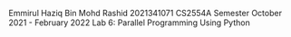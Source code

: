 Emmirul Haziq Bin Mohd Rashid
2021341071
CS2554A
Semester October 2021 - February 2022
Lab 6: Parallel Programming Using Python
